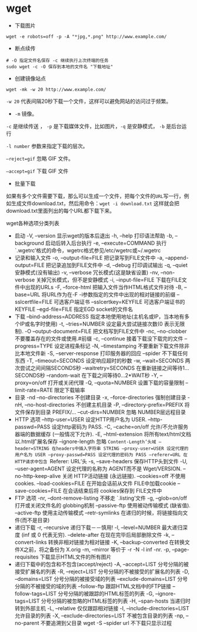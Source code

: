 # wget

* 下载图片

```shell
wget -e robots=off -p -A "*jpg,*.png" http://www.example.com/
```

* 断点续传

```shell
# -O 指定文件名保存 -c 继续执行上次终端的任务
sudo wget -c -O 保存到本地的文件名 "下载地址"
```

* 创建镜像站点

```shell
wget -mk -w 20 http://www.example.com/
```

`-w 20` 代表间隔20秒下载一个文件，这样可以避免网站的访问过于频繁。

- `-m` 镜像。

`-c` 是继续传送 ， `-p` 是下载媒体文件，比如图片，`-q` 是安静模式， `-b` 是后台运行

`-l number` 参数来指定下载的层次。

`–reject=gif` 忽略 GIF 文件。

`–accept=gif` 下载 GIF 文件

* 批量下载

如果有多个文件需要下载，那么可以生成一个文件，把每个文件的`URL`写一行，例如生成文件download.txt，然后用命令：`wget -i download.txt`
这样就会把download.txt里面列出的每个URL都下载下来。

wget各种选项分类列表

* 启动
-V, –version 显示wget的版本后退出
-h, –help 打印语法帮助
-b, –background 启动后转入后台执行
-e, –execute=COMMAND 执行`.wgetrc’格式的命令，wgetrc格式参见/etc/wgetrc或~/.wgetrc
* 记录和输入文件
-o, –output-file=FILE 把记录写到FILE文件中
-a, –append-output=FILE 把记录追加到FILE文件中
-d, –debug 打印调试输出
-q, –quiet 安静模式(没有输出)
-v, –verbose 冗长模式(这是缺省设置)
-nv, –non-verbose 关掉冗长模式，但不是安静模式
-i, –input-file=FILE 下载在FILE文件中出现的URLs
-F, –force-html 把输入文件当作HTML格式文件对待
-B, –base=URL 将URL作为在-F -i参数指定的文件中出现的相对链接的前缀
–sslcertfile=FILE 可选客户端证书
–sslcertkey=KEYFILE 可选客户端证书的KEYFILE
–egd-file=FILE 指定EGD socket的文件名
* 下载
–bind-address=ADDRESS 指定本地使用地址(主机名或IP，当本地有多个IP或名字时使用)
-t, –tries=NUMBER 设定最大尝试链接次数(0 表示无限制).
-O –output-document=FILE 把文档写到FILE文件中
-nc, –no-clobber 不要覆盖存在的文件或使用.#前缀
-c, –continue 接着下载没下载完的文件
–progress=TYPE 设定进程条标记
-N, –timestamping 不要重新下载文件除非比本地文件新
-S, –server-response 打印服务器的回应
–spider 不下载任何东西
-T, –timeout=SECONDS 设定响应超时的秒数
-w, –wait=SECONDS 两次尝试之间间隔SECONDS秒
–waitretry=SECONDS 在重新链接之间等待1…SECONDS秒
–random-wait 在下载之间等待0…2*WAIT秒
-Y, –proxy=on/off 打开或关闭代理
-Q, –quota=NUMBER 设置下载的容量限制
–limit-rate=RATE 限定下载输率
* 目录
-nd –no-directories 不创建目录
-x, –force-directories 强制创建目录
-nH, –no-host-directories 不创建主机目录
-P, –directory-prefix=PREFIX 将文件保存到目录 PREFIX/…
–cut-dirs=NUMBER 忽略 NUMBER层远程目录
* HTTP 选项
–http-user=USER 设定HTTP用户名为 USER.
–http-passwd=PASS 设定http密码为 PASS.
-C, –cache=on/off 允许/不允许服务器端的数据缓存 (一般情况下允许).
-E, –html-extension 将所有text/html文档以.html扩展名保存
–ignore-length 忽略 `Content-Length’头域
–header=STRING 在headers中插入字符串 STRING
–proxy-user=USER 设定代理的用户名为 USER
–proxy-passwd=PASS 设定代理的密码为 PASS
–referer=URL 在HTTP请求中包含 `Referer: URL’头
-s, –save-headers 保存HTTP头到文件
-U, –user-agent=AGENT 设定代理的名称为 AGENT而不是 Wget/VERSION.
–no-http-keep-alive 关闭 HTTP活动链接 (永远链接).
–cookies=off 不使用 cookies.
–load-cookies=FILE 在开始会话前从文件 FILE中加载cookie
–save-cookies=FILE 在会话结束后将 cookies保存到 FILE文件中
* FTP 选项
-nr, –dont-remove-listing 不移走 `.listing’文件
-g, –glob=on/off 打开或关闭文件名的 globbing机制
–passive-ftp 使用被动传输模式 (缺省值).
–active-ftp 使用主动传输模式
–retr-symlinks 在递归的时候，将链接指向文件(而不是目录)
* 递归下载
-r, –recursive 递归下载－－慎用!
-l, –level=NUMBER 最大递归深度 (inf 或 0 代表无穷).
–delete-after 在现在完毕后局部删除文件
-k, –convert-links 转换非相对链接为相对链接
-K, –backup-converted 在转换文件X之前，将之备份为 X.orig
-m, –mirror 等价于 -r -N -l inf -nr.
-p, –page-requisites 下载显示HTML文件的所有图片
* 递归下载中的包含和不包含(accept/reject)
-A, –accept=LIST 分号分隔的被接受扩展名的列表
-R, –reject=LIST 分号分隔的不被接受的扩展名的列表
-D, –domains=LIST 分号分隔的被接受域的列表
–exclude-domains=LIST 分号分隔的不被接受的域的列表
–follow-ftp 跟踪HTML文档中的FTP链接
–follow-tags=LIST 分号分隔的被跟踪的HTML标签的列表
-G, –ignore-tags=LIST 分号分隔的被忽略的HTML标签的列表
-H, –span-hosts 当递归时转到外部主机
-L, –relative 仅仅跟踪相对链接
-I, –include-directories=LIST 允许目录的列表
-X, –exclude-directories=LIST 不被包含目录的列表
-np, –no-parent 不要追溯到父目录
wget -S –spider url 不下载只显示过程
